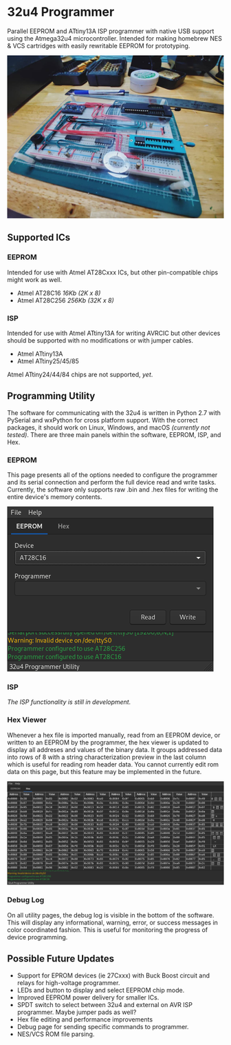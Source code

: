 # 32u4 Programmer
Parallel EEPROM and ATtiny13A ISP programmer with native USB support using the Atmega32u4 microcontroller. Intended for making homebrew NES & VCS cartridges with easily rewritable EEPROM for prototyping.

![Breadboard Prototype](/assets/breadboard-prototype.jpg)

## Supported ICs

### EEPROM

Intended for use with Atmel AT28Cxxx ICs, but other pin-compatible chips might work as well.

- Atmel AT28C16 _16Kb (2K x 8)_
- Atmel AT28C256 _256Kb (32K x 8)_

### ISP

Intended for use with Atmel ATtiny13A for writing AVRCIC but other devices should be supported with no modifications or with jumper cables.

- Atmel ATtiny13A
- Atmel ATtiny25/45/85

Atmel ATtiny24/44/84 chips are not supported, _yet_.

## Programming Utility

The software for communicating with the 32u4 is written in Python 2.7 with PySerial and wxPython for cross platform support. With the correct packages, it should work on Linux, Windows, and macOS _(currently not tested)_. There are three main panels within the software, EEPROM, ISP, and Hex.

### EEPROM

This page presents all of the options needed to configure the programmer and its serial connection and perform the full device read and write tasks. Currently, the software only supports raw .bin and .hex files for writing the entire device's memory contents.

![Utility EEPROM Page](/assets/utility-eeprom.png)

### ISP

_The ISP functionality is still in development._

### Hex Viewer

Whenever a hex file is imported manually, read from an EEPROM device, or written to an EEPROM by the programmer, the hex viewer is updated to display all addreses and values of the binary data. It groups addressed data into rows of 8 with a string characterization preview in the last column which is useful for reading rom header data. You cannot currently edit rom data on this page, but this feature may be implemented in the future.

![Utility Hex Viewer Page](/assets/utility-hex.png)

### Debug Log

On all utility pages, the debug log is visible in the bottom of the software. This will display any informational, warning, error, or success messages in color coordinated fashion. This is useful for monitoring the progress of device programming.

## Possible Future Updates

- Support for EPROM devices (ie 27Cxxx) with Buck Boost circuit and relays for high-voltage programmer.
- LEDs and button to display and select EEPROM chip mode.
- Improved EEPROM power delivery for smaller ICs.
- SPDT switch to select between 32u4 and external on AVR ISP programmer. Maybe jumper pads as well?
- Hex file editing and performance improvements
- Debug page for sending specific commands to programmer.
- NES/VCS ROM file parsing.
